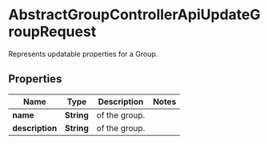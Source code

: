 

# AbstractGroupControllerApiUpdateGroupRequest

Represents updatable properties for a Group.

## Properties

| Name | Type | Description | Notes |
|------------ | ------------- | ------------- | -------------|
|**name** | **String** | of the group. |  |
|**description** | **String** | of the group. |  |



